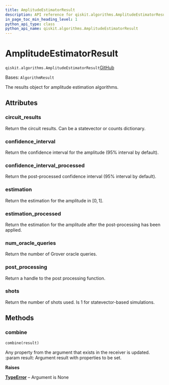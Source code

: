 ```yaml
---
title: AmplitudeEstimatorResult
description: API reference for qiskit.algorithms.AmplitudeEstimatorResult
in_page_toc_min_heading_level: 1
python_api_type: class
python_api_name: qiskit.algorithms.AmplitudeEstimatorResult
---
```


# AmplitudeEstimatorResult

<span id="qiskit.algorithms.AmplitudeEstimatorResult" />

`qiskit.algorithms.AmplitudeEstimatorResult`[GitHub](https://github.com/qiskit/qiskit/tree/stable/0.45/qiskit/algorithms/amplitude_estimators/amplitude_estimator.py "view source code")

Bases: `AlgorithmResult`

The results object for amplitude estimation algorithms.

## Attributes

<span id="qiskit.algorithms.AmplitudeEstimatorResult.circuit_results" />

### circuit\_results

Return the circuit results. Can be a statevector or counts dictionary.

<span id="qiskit.algorithms.AmplitudeEstimatorResult.confidence_interval" />

### confidence\_interval

Return the confidence interval for the amplitude (95% interval by default).

<span id="qiskit.algorithms.AmplitudeEstimatorResult.confidence_interval_processed" />

### confidence\_interval\_processed

Return the post-processed confidence interval (95% interval by default).

<span id="qiskit.algorithms.AmplitudeEstimatorResult.estimation" />

### estimation

Return the estimation for the amplitude in $[0, 1]$.

<span id="qiskit.algorithms.AmplitudeEstimatorResult.estimation_processed" />

### estimation\_processed

Return the estimation for the amplitude after the post-processing has been applied.

<span id="qiskit.algorithms.AmplitudeEstimatorResult.num_oracle_queries" />

### num\_oracle\_queries

Return the number of Grover oracle queries.

<span id="qiskit.algorithms.AmplitudeEstimatorResult.post_processing" />

### post\_processing

Return a handle to the post processing function.

<span id="qiskit.algorithms.AmplitudeEstimatorResult.shots" />

### shots

Return the number of shots used. Is 1 for statevector-based simulations.

## Methods

### combine

<span id="qiskit.algorithms.AmplitudeEstimatorResult.combine" />

`combine(result)`

Any property from the argument that exists in the receiver is updated. :param result: Argument result with properties to be set.

**Raises**

[**TypeError**](https://docs.python.org/3/library/exceptions.html#TypeError "(in Python v3.12)") – Argument is None

